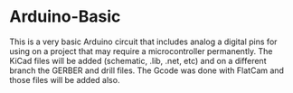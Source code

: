 # Arduino-Basic
This is a very basic Arduino circuit that includes analog a digital pins for using on a project that may require a microcontroller permanently.
The KiCad files will be added (schematic, .lib, .net, etc) and on a different branch the GERBER and drill files.
The Gcode was done with FlatCam and those files will be added also.
